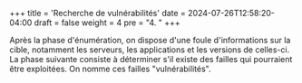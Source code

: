 +++
title = 'Recherche de vulnérabilités'
date = 2024-07-26T12:58:20-04:00
draft = false
weight = 4
pre = "4. "
+++

Après la phase d'énumération, on dispose d'une foule d'informations sur la cible, notamment les serveurs, les applications et les versions de celles-ci. La phase suivante consiste à déterminer s'il existe des failles qui pourraient être exploitées. On nomme ces failles "vulnérabilités".
